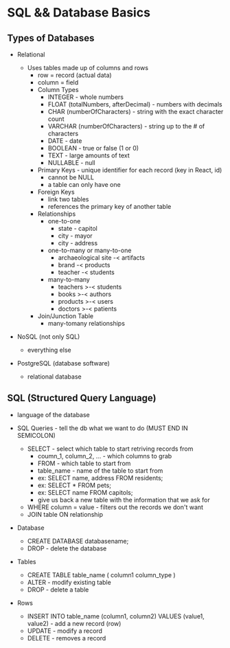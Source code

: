 # SQL && Database Basics

## Types of Databases

- Relational
  - Uses tables made up of columns and rows
    - row = record (actual data)
    - column = field
    - Column Types
      - INTEGER - whole numbers
      - FLOAT (totalNumbers, afterDecimal) - numbers with decimals
      - CHAR (numberOfCharacters) - string with the exact character count
      - VARCHAR (numberOfCharacters) - string up to the # of characters
      - DATE - date
      - BOOLEAN - true or false (1 or 0)
      - TEXT - large amounts of text
      - NULLABLE - null
    - Primary Keys - unique identifier for each record (key in React, id)
      - cannot be NULL
      - a table can only have one
    - Foreign Keys
      - link two tables
      - references the primary key of another table
    - Relationships
      - one-to-one
        - state - capitol
        - city - mayor
        - city - address
      - one-to-many or many-to-one
        - archaeological site -< artifacts
        - brand -< products
        - teacher -< students
      - many-to-many
        - teachers >-< students
        - books >-< authors
        - products >-< users
        - doctors >-< patients
    - Join/Junction Table
      - many-tomany relationships

- NoSQL (not only SQL)
  - everything else

- PostgreSQL (database software)
  - relational database

## SQL (Structured Query Language)

- language of the database
- SQL Queries - tell the db what we want to do (MUST END IN SEMICOLON)
  - SELECT - select which table to start retriving records from
    - coumn_1, column_2, ... - which columns to grab
    - FROM - which table to start from
    - table_name - name of the table to start from
    - ex: SELECT name, address FROM residents;
    - ex: SELECT * FROM pets;
    - ex: SELECT name FROM capitols;
    - give us back a new table with the information that we ask for
  - WHERE column = value - filters out the records we don't want
  - JOIN table ON relationship

- Database
  - CREATE DATABASE databasename;
  - DROP - delete the database
- Tables
  - CREATE TABLE table_name ( column1 column_type )
  - ALTER - modify existing table
  - DROP - delete a table
- Rows
  - INSERT INTO table_name (column1, column2) VALUES (value1, value2) - add a new record (row)
  - UPDATE - modify a record
  - DELETE - removes a record
